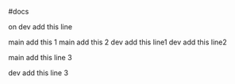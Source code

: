 #docs

on dev add this line


main add this 1
main add this 2
dev add this line1
dev add this line2

main add this line 3

dev add this line 3
